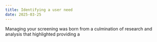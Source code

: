 ```yaml
---
title: Identifying a user need
date: 2025-03-25
---
```


Managing your screening was born from a culmination of research and analysis that highlighted providing a

##
